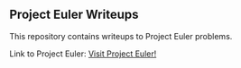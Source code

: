 ## Project Euler Writeups
This repository contains writeups to Project Euler problems.

Link to Project Euler: [Visit Project Euler!](https://www.projecteuler.net)
